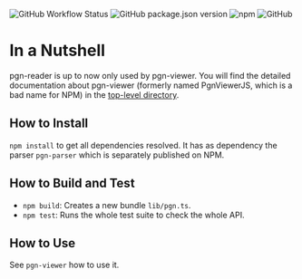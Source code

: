 ![GitHub Workflow Status](https://github.com/mliebelt/PgnViewerJS/actions/workflows/nodejs.yml/badge.svg)
![GitHub package.json version](https://img.shields.io/github/package-json/v/mliebelt/pgn-reader?color=33aa33&label=Version&logo=npm)
![npm](https://img.shields.io/npm/dm/@mliebelt/pgn-reader?label=Downloads&logo=npm)
![GitHub](https://img.shields.io/github/license/mliebelt/pgn-reader?label=License)

# In a Nutshell

pgn-reader is up to now only used by pgn-viewer. You will find the detailed documentation about pgn-viewer (formerly named PgnViewerJS, which is a bad name for NPM) in the [top-level directory](../../readme.md).

## How to Install

`npm install` to get all dependencies resolved. It has as dependency the parser `pgn-parser` which is separately published on NPM.

## How to Build and Test

* `npm build`: Creates a new bundle `lib/pgn.ts`.
* `npm test`: Runs the whole test suite to check the whole API.

## How to Use

See `pgn-viewer` how to use it.